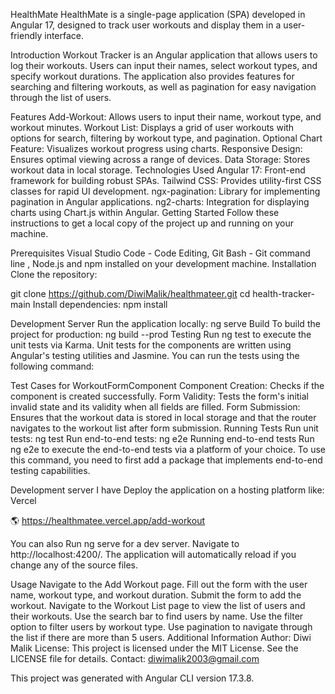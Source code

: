 HealthMate
HealthMate is a single-page application (SPA) developed in Angular 17, designed to track user workouts and display them in a user-friendly interface.

Introduction
Workout Tracker is an Angular application that allows users to log their workouts. Users can input their names, select workout types, and specify workout durations. The application also provides features for searching and filtering workouts, as well as pagination for easy navigation through the list of users.

Features
Add-Workout: Allows users to input their name, workout type, and workout minutes.
Workout List: Displays a grid of user workouts with options for search, filtering by workout type, and pagination.
Optional Chart Feature: Visualizes workout progress using charts.
Responsive Design: Ensures optimal viewing across a range of devices.
Data Storage: Stores workout data in local storage.
Technologies Used
Angular 17: Front-end framework for building robust SPAs.
Tailwind CSS: Provides utility-first CSS classes for rapid UI development.
ngx-pagination: Library for implementing pagination in Angular applications.
ng2-charts: Integration for displaying charts using Chart.js within Angular.
Getting Started
Follow these instructions to get a local copy of the project up and running on your machine.

Prerequisites
Visual Studio Code - Code Editing, Git Bash - Git command line , Node.js and npm installed on your development machine.
Installation
Clone the repository:

git clone https://github.com/DiwiMalik/healthmateer.git
cd health-tracker-main
Install dependencies: npm install

Development Server
Run the application locally: ng serve
Build
To build the project for production: ng build --prod 
Testing
Run ng test to execute the unit tests via Karma. Unit tests for the components are written using Angular's testing utilities and Jasmine. You can run the tests using the following command:

Test Cases for WorkoutFormComponent
Component Creation: Checks if the component is created successfully.
Form Validity: Tests the form's initial invalid state and its validity when all fields are filled.
Form Submission: Ensures that the workout data is stored in local storage and that the router navigates to the workout list after form submission.
Running Tests
Run unit tests: ng test
Run end-to-end tests: ng e2e
Running end-to-end tests
Run ng e2e to execute the end-to-end tests via a platform of your choice. To use this command, you need to first add a package that implements end-to-end testing capabilities.

Development server
I have Deploy the application on a hosting platform like: Vercel

🌎 https://healthmatee.vercel.app/add-workout

You can also Run ng serve for a dev server. Navigate to http://localhost:4200/. The application will automatically reload if you change any of the source files.

Usage
Navigate to the Add Workout page.
Fill out the form with the user name, workout type, and workout duration.
Submit the form to add the workout.
Navigate to the Workout List page to view the list of users and their workouts.
Use the search bar to find users by name.
Use the filter option to filter users by workout type.
Use pagination to navigate through the list if there are more than 5 users.
Additional Information
Author: Diwi Malik
License: This project is licensed under the MIT License. See the LICENSE file for details.
Contact: diwimalik2003@gmail.com

This project was generated with Angular CLI version 17.3.8.
